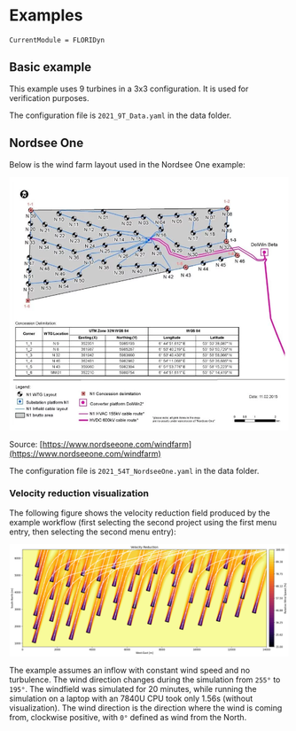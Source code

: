 # Examples

```@meta
CurrentModule = FLORIDyn
```
## Basic example
This example uses 9 turbines in a 3x3 configuration. It is used for verification
purposes.

The configuration file is `2021_9T_Data.yaml` in the data folder.

## Nordsee One

Below is the wind farm layout used in the Nordsee One example:

![Windfarm layout: Nordsee One](windfarm-layout-nordsee-one.webp)

Source: [https://www.nordseeone.com/windfarm](https://www.nordseeone.com/windfarm)

The configuration file is `2021_54T_NordseeOne.yaml` in the data folder.


### Velocity reduction visualization

The following figure shows the velocity reduction field produced by the example workflow (first selecting the second project using the first menu entry, then selecting the second menu entry):

![Velocity reduction](ff_velocity_reduction.png)

The example assumes an inflow with constant wind speed and no turbulence. The wind direction changes during the simulation from `255°` to `195°`. The windfield was simulated for 20 minutes, while running the simulation on a laptop with an 7840U CPU took only 1.56s (without visualization). The wind direction is the direction where the wind is coming from, clockwise positive, with `0°` defined as wind from the North.


